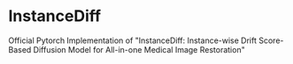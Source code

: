 # InstanceDiff
Official Pytorch Implementation of "InstanceDiff: Instance-wise Drift Score-Based Diffusion Model for All-in-one Medical Image Restoration"
